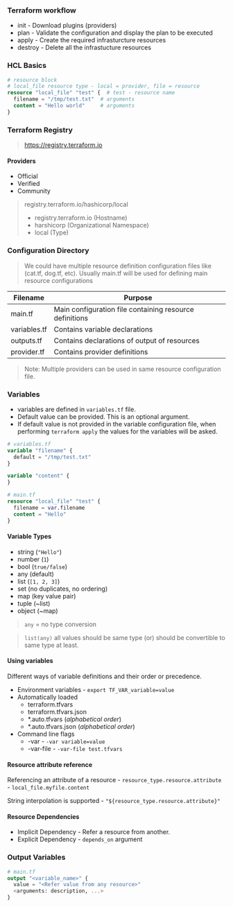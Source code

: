 ### Terraform workflow

- init - Download plugins (providers)
- plan - Validate the configuration and display the plan to be executed
- apply - Create the required infrasturcture resources
- destroy - Delete all the infrastucture resources

### HCL Basics

```terraform
# resource block
# local_file resource type - local = provider, file = resource
resource "local_file" "test" {  # test - resource name
  filename = "/tmp/test.txt"  # arguments
  content = "Hello world"     # arguments
}
```

### Terraform Registry

> https://registry.terraform.io

#### Providers

- Official
- Verified
- Community

> registry.terraform.io/hashicorp/local
>
> - registry.terraform.io (Hostname)
> - harshicorp (Organizational Namespace)
> - local (Type)

### Configuration Directory

> We could have multiple resource definition configuration files like (cat.tf, dog.tf, etc).
> Usually main.tf will be used for defining main resource configurations

| Filename     | Purpose                                                 |
| ------------ | ------------------------------------------------------- |
| main.tf      | Main configuration file containing resource definitions |
| variables.tf | Contains variable declarations                          |
| outputs.tf   | Contains declarations of output of resources            |
| provider.tf  | Contains provider definitions                           |

> Note: Multiple providers can be used in same resource configuration file.

### Variables

- variables are defined in `variables.tf` file.
- Default value can be provided. This is an optional argument.
- If default value is not provided in the variable configuration file, when performing `terraform apply` the values for the variables will be asked.

```terraform
# variables.tf
variable "filename" {
  default = "/tmp/test.txt"
}

variable "content" {
}

```

```terraform
# main.tf
resource "local_file" "test" {
  filename = var.filename
  content = "Hello"
}
```

#### Variable Types

- string (`"Hello"`)
- number (`1`)
- bool (`true/false`)
- any (default)
- list (`[1, 2, 3]`)
- set (no duplicates, no ordering)
- map (key value pair)
- tuple (~list)
- object (~map)

> `any` = no type conversion

> `list(any)` all values should be same type (or) should be convertible to same type at least.

#### Using variables

Different ways of variable definitions and their order or precedence.

- Environment variables - `export TF_VAR_variable=value`
- Automatically loaded
  - terraform.tfvars
  - terraform.tfvars.json
  - \*.auto.tfvars (_alphabetical order_)
  - \*.auto.tfvars.json (_alphabetical order_)
- Command line flags
  - -var - `-var variable=value`
  - -var-file - `-var-file test.tfvars`

#### Resource attribute reference

Referencing an attribute of a resource - `resource_type.resource.attribute` - `local_file.myfile.content`

String interpolation is supported - `"${resource_type.resource.attribute}"`

#### Resource Dependencies

- Implicit Dependency - Refer a resource from another.
- Explicit Dependency - `depends_on` argument

### Output Variables

```terraform
# main.tf
output "<variable_name>" {
  value = "<Refer value from any resource>"
  <arguments: description, ...>
}
```
